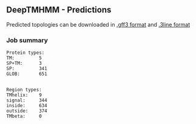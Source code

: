 ## DeepTMHMM - Predictions
Predicted topologies can be downloaded in [.gff3 format](TMRs.gff3) and [.3line format](predicted_topologies.3line)
### Job summary
```
Protein types:
TM:			5
SP+TM:		3
SP:			341
GLOB:		651


Region types:
TMhelix:	9
signal:		344
inside:		634
outside:	374
TMbeta:		0
```
